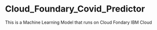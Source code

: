 # Cloud_Foundary_Covid_Predictor
This is a Machine Learning Model that runs on Cloud Fondary IBM Cloud
